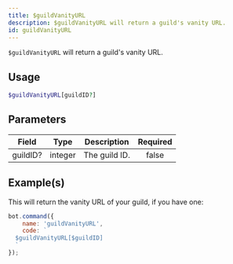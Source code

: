 ```yaml
---
title: $guildVanityURL
description: $guildVanityURL will return a guild's vanity URL.
id: guildVanityURL
---
```


`$guildVanityURL` will return a guild's vanity URL.

## Usage

```php
$guildVanityURL[guildID?]
```

## Parameters

| Field    | Type    | Description   | Required |
| -------- | ------- | ------------- | :------: |
| guildID? | integer | The guild ID. |  false   |

## Example(s)

This will return the vanity URL of your guild, if you have one:

```javascript
bot.command({
    name: 'guildVanityURL',
    code: `
  $guildVanityURL[$guildID]
  `
});
```

